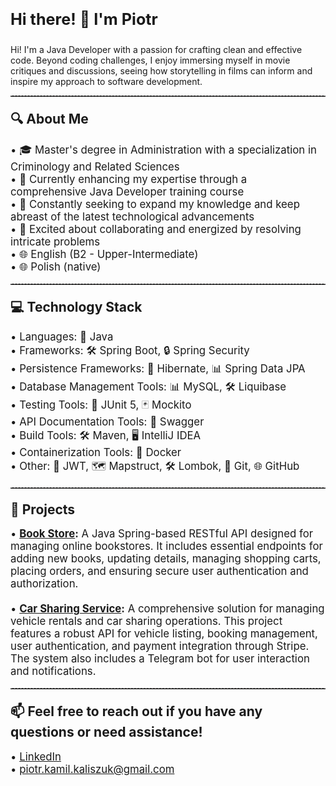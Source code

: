 <p align="left" style="font-size: 1.8em;"><strong>Hi there! 👋 I'm Piotr</strong></p>

<p align="left">Hi! I'm a Java Developer with a passion for crafting clean and effective code. Beyond coding challenges, I enjoy immersing myself in movie critiques and discussions, seeing how storytelling in films can inform and inspire my approach to software development.</p>

<hr style="border-top: 1px dashed #8c8b8b;">

<p align="left" style="font-size: 1.5em; margin-bottom: 0;"><strong>🔍 About Me</strong></p>

<p align="left" style="font-size: 1.2em;">
&bull; 🎓 Master's degree in Administration with a specialization in Criminology and Related Sciences<br>
&bull; 💼 Currently enhancing my expertise through a comprehensive Java Developer training course<br>
&bull; 🌱 Constantly seeking to expand my knowledge and keep abreast of the latest technological advancements<br>
&bull; 🤝 Excited about collaborating and energized by resolving intricate problems<br>
&bull; 🌐 English (B2 - Upper-Intermediate)<br>
&bull; 🌐 Polish (native)
</p>

<hr style="border-top: 1px dashed #8c8b8b;">

<p align="left" style="font-size: 1.5em; margin-bottom: 0;"><strong>💻 Technology Stack</strong></p>

<p align="left" style="font-size: 1.2em;">
&bull; Languages: 🚀 Java<br>
&bull; Frameworks: 🛠️ Spring Boot, 🔒 Spring Security<br>
&bull; Persistence Frameworks: 🔄 Hibernate, 📊 Spring Data JPA<br>
&bull; Database Management Tools: 📊 MySQL, 🛠️ Liquibase<br>
&bull; Testing Tools: 🧪 JUnit 5, 🃏 Mockito<br>
&bull; API Documentation Tools: 📘 Swagger<br>
&bull; Build Tools: 🛠️ Maven, 🖥️ IntelliJ IDEA<br>
&bull; Containerization Tools: 🐳 Docker<br>
&bull; Other: 🔐 JWT, 🗺️ Mapstruct, 🛠️ Lombok, 🐙 Git, 🌐 GitHub
</p>

<hr style="border-top: 1px dashed #8c8b8b;">

<p align="left" style="font-size: 1.5em; margin-bottom: 0;"><strong>🚀 Projects</strong></p>

<p align="left" style="font-size: 1.2em;">
&bull; <strong><a href="https://github.com/Kalixone/BookstoreAPP">Book Store</a>:</strong> A Java Spring-based RESTful API designed for managing online bookstores. It includes essential endpoints for adding new books, updating details, managing shopping carts, placing orders, and ensuring secure user authentication and authorization.<br><br>
&bull; <strong><a href="https://github.com/Kalixone/CarSharingAPP">Car Sharing Service</a>:</strong> A comprehensive solution for managing vehicle rentals and car sharing operations. This project features a robust API for vehicle listing, booking management, user authentication, and payment integration through Stripe. The system also includes a Telegram bot for user interaction and notifications.
</p>

<hr style="border-top: 1px dashed #8c8b8b;">

<p align="left" style="font-size: 1.5em; margin-bottom: 0;"><strong>📫 Feel free to reach out if you have any questions or need assistance!</strong></p>

<p align="left" style="font-size: 1.2em;">
&bull; <a href="https://www.linkedin.com/in/piotr-kaliszuk-63a9a3318/">LinkedIn</a><br>
&bull; <a href="mailto:piotr.kamil.kaliszuk@gmail.com">piotr.kamil.kaliszuk@gmail.com</a>
</p>
